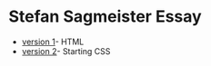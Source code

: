 Stefan Sagmeister Essay
=======================
+ [version 1](https://kevingallagher.github.io/Stefan-Sagmeister/essay.html)- HTML
+ [version 2](https://kevingallagher.github.io/Stefan-Sagmeister/essay_2.html)- Starting CSS
